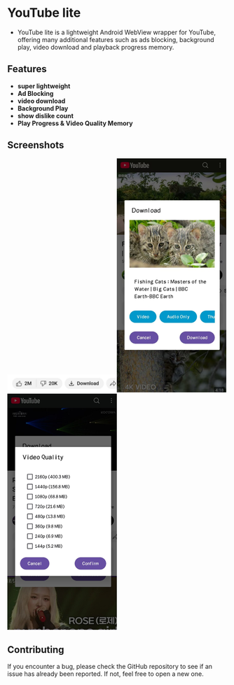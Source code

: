YouTube lite
============

* YouTube lite is a lightweight Android WebView wrapper for YouTube, offering many additional features such as ads blocking, background play, video download and playback progress memory.
  
  

## Features

* **super lightweight**
* **Ad Blocking**
* **video download**
* **Background Play**
* **show dislike count**
* **Play Progress & Video Quality Memory**
  
  

## Screenshots

<img src="https://github.com/HydeYYHH/YouTube-lite/blob/main/fastlane/metadata/android/en-US/images/screenshot1.jpg" width="250"><img src="https://github.com/HydeYYHH/YouTube-lite/blob/main/fastlane/metadata/android/en-US/images/screenshot2.jpg" width="250"><img src="https://github.com/HydeYYHH/YouTube-lite/blob/main/fastlane/metadata/android/en-US/images/screenshot3.jpg" width="250">







## Contributing

If you encounter a bug, please check the GitHub repository to see if an issue has already been reported. If not, feel free to open a new one.
